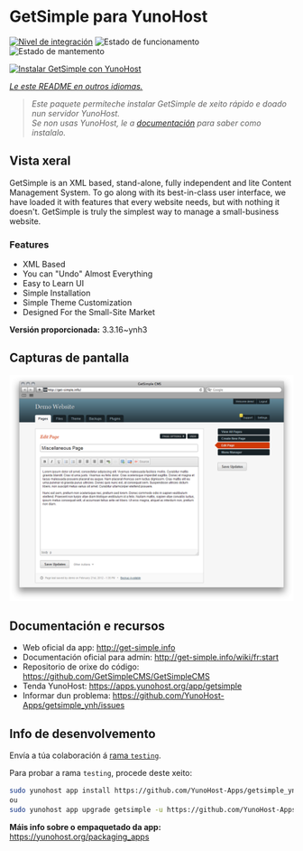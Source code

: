 <!--
NOTA: Este README foi creado automáticamente por <https://github.com/YunoHost/apps/tree/master/tools/readme_generator>
NON debe editarse manualmente.
-->

# GetSimple para YunoHost

[![Nivel de integración](https://dash.yunohost.org/integration/getsimple.svg)](https://dash.yunohost.org/appci/app/getsimple) ![Estado de funcionamento](https://ci-apps.yunohost.org/ci/badges/getsimple.status.svg) ![Estado de mantemento](https://ci-apps.yunohost.org/ci/badges/getsimple.maintain.svg)

[![Instalar GetSimple con YunoHost](https://install-app.yunohost.org/install-with-yunohost.svg)](https://install-app.yunohost.org/?app=getsimple)

*[Le este README en outros idiomas.](./ALL_README.md)*

> *Este paquete permíteche instalar GetSimple de xeito rápido e doado nun servidor YunoHost.*  
> *Se non usas YunoHost, le a [documentación](https://yunohost.org/install) para saber como instalalo.*

## Vista xeral

GetSimple is an XML based, stand-alone, fully independent and lite Content Management System. To go along with its best-in-class user interface, we have loaded it with features that every website needs, but with nothing it doesn't. GetSimple is truly the simplest way to manage a small-business website.

### Features

- XML Based
- You can "Undo" Almost Everything
- Easy to Learn UI
- Simple Installation
- Simple Theme Customization
- Designed For the Small-Site Market

**Versión proporcionada:** 3.3.16~ynh3

## Capturas de pantalla

![Captura de pantalla de GetSimple](./doc/screenshots/screenshot_editpage.png)

## Documentación e recursos

- Web oficial da app: <http://get-simple.info>
- Documentación oficial para admin: <http://get-simple.info/wiki/fr:start>
- Repositorio de orixe do código: <https://github.com/GetSimpleCMS/GetSimpleCMS>
- Tenda YunoHost: <https://apps.yunohost.org/app/getsimple>
- Informar dun problema: <https://github.com/YunoHost-Apps/getsimple_ynh/issues>

## Info de desenvolvemento

Envía a túa colaboración á [rama `testing`](https://github.com/YunoHost-Apps/getsimple_ynh/tree/testing).

Para probar a rama `testing`, procede deste xeito:

```bash
sudo yunohost app install https://github.com/YunoHost-Apps/getsimple_ynh/tree/testing --debug
ou
sudo yunohost app upgrade getsimple -u https://github.com/YunoHost-Apps/getsimple_ynh/tree/testing --debug
```

**Máis info sobre o empaquetado da app:** <https://yunohost.org/packaging_apps>
